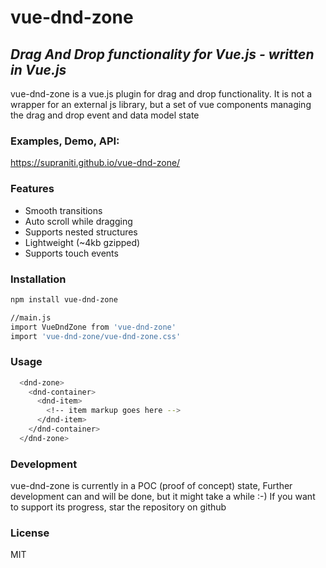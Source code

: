 # vue-dnd-zone
## _Drag And Drop functionality for Vue.js - written in Vue.js_
vue-dnd-zone is a vue.js plugin for drag and drop functionality.
It is not a wrapper for an external js library, but a set of vue components managing the drag and drop event and data model state

### Examples, Demo, API:
https://supraniti.github.io/vue-dnd-zone/

### Features
- Smooth transitions
- Auto scroll while dragging
- Supports nested structures
- Lightweight (~4kb gzipped)
- Supports touch events


### Installation
```sh
npm install vue-dnd-zone
```
```sh
//main.js
import VueDndZone from 'vue-dnd-zone'
import 'vue-dnd-zone/vue-dnd-zone.css'
```

### Usage
```sh
  <dnd-zone>
    <dnd-container>
      <dnd-item>
        <!-- item markup goes here -->
      </dnd-item>
    </dnd-container>
  </dnd-zone>
```

### Development

vue-dnd-zone is currently in a POC (proof of concept) state,
Further development can and will be done, but it might take a while :-)
If you want to support its progress, star the repository on github

### License
MIT

